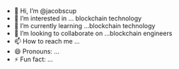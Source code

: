 - 👋 Hi, I’m @jacobscup
- 👀 I’m interested in ... blockchain technology
- 🌱 I’m currently learning ...blockchain technology
- 💞️ I’m looking to collaborate on ...blockchain engineers
- 📫 How to reach me ...
- 😄 Pronouns: ...
- ⚡ Fun fact: ...

<!---
jacobscup/jacobscup is a ✨ special ✨ repository because its `README.md` (this file) appears on your GitHub profile.
You can click the Preview link to take a look at your changes.
--->

